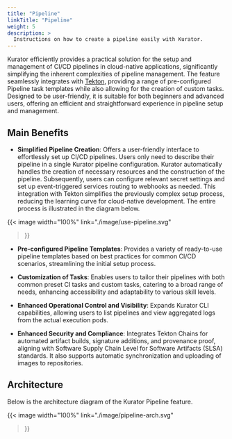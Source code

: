```yaml
---
title: "Pipeline"
linkTitle: "Pipeline"
weight: 5
description: >
  Instructions on how to create a pipeline easily with Kurator.
---
```


Kurator efficiently provides a practical solution for the setup and management of CI/CD pipelines in cloud-native applications, significantly simplifying the inherent complexities of pipeline management.
The feature seamlessly integrates with [Tekton](https://tekton.dev/), providing a range of pre-configured Pipeline task templates while also allowing for the creation of custom tasks. 
Designed to be user-friendly, it is suitable for both beginners and advanced users, offering an efficient and straightforward experience in pipeline setup and management.

## Main Benefits

- **Simplified Pipeline Creation**: Offers a user-friendly interface to effortlessly set up CI/CD pipelines.
  Users only need to describe their pipeline in a single Kurator pipeline configuration.
  Kurator automatically handles the creation of necessary resources and the construction of the pipeline.
  Subsequently, users can configure relevant secret settings and set up event-triggered services routing to webhooks as needed.
  This integration with Tekton simplifies the previously complex setup process, reducing the learning curve for cloud-native development.
  The entire process is illustrated in the diagram below.

{{< image width="100%"
link="./image/use-pipeline.svg"
>}}

- **Pre-configured Pipeline Templates**: Provides a variety of ready-to-use pipeline templates based on best practices for common CI/CD scenarios, streamlining the initial setup process.

- **Customization of Tasks**: Enables users to tailor their pipelines with both common preset CI tasks and custom tasks, catering to a broad range of needs, enhancing accessibility and adaptability to various skill levels.

- **Enhanced Operational Control and Visibility**: Expands Kurator CLI capabilities, allowing users to list pipelines and view aggregated logs from the actual execution pods.

- **Enhanced Security and Compliance**: Integrates Tekton Chains for automated artifact builds, signature additions, and provenance proof, aligning with Software Supply Chain Level for Software Artifacts (SLSA) standards. It also supports automatic synchronization and uploading of images to repositories.

## Architecture

Below is the architecture diagram of the Kurator Pipeline feature.

{{< image width="100%"
link="./image/pipeline-arch.svg"
>}} 
